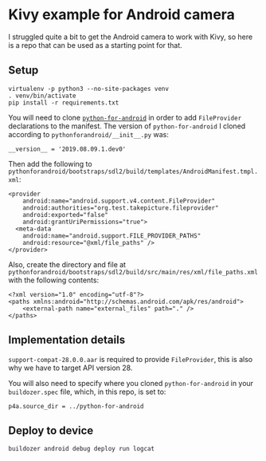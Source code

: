 # Kivy example for Android camera

I struggled quite a bit to get the Android camera to work with Kivy, so here is a repo that can be used as a starting point for that.

## Setup

	virtualenv -p python3 --no-site-packages venv
	. venv/bin/activate
	pip install -r requirements.txt
	
You will need to clone [`python-for-android`](https://github.com/kivy/python-for-android) in order to add `FileProvider` declarations to the manifest.  The version of `python-for-android` I cloned according to `pythonforandroid/__init__.py` was:
	
    __version__ = '2019.08.09.1.dev0'

Then add the following to `pythonforandroid/bootstraps/sdl2/build/templates/AndroidManifest.tmpl.xml`:

	<provider
		android:name="android.support.v4.content.FileProvider"
		android:authorities="org.test.takepicture.fileprovider"
		android:exported="false"
		android:grantUriPermissions="true">
	  <meta-data
        android:name="android.support.FILE_PROVIDER_PATHS"
        android:resource="@xml/file_paths" />
	</provider>

Also, create the directory and file at `pythonforandroid/bootstraps/sdl2/build/src/main/res/xml/file_paths.xml` with the following contents:

    <?xml version="1.0" encoding="utf-8"?>
	<paths xmlns:android="http://schemas.android.com/apk/res/android">
        <external-path name="external_files" path="." />
	</paths>

## Implementation details

`support-compat-28.0.0.aar` is required to provide `FileProvider`, this is also why we have to target API version 28.

You will also need to specify where you cloned `python-for-android` in your `buildozer.spec` file, which, in this repo, is set to:

	p4a.source_dir = ../python-for-android

## Deploy to device
	
	buildozer android debug deploy run logcat
